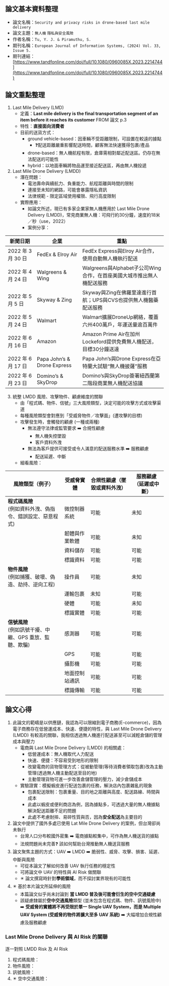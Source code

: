## 論文基本資料整理
- 論文名稱：`Security and privacy risks in drone-based last mile delivery`
- 論文主題：`無人機` `隱私與安全風險`
- 作者名稱：`Tu, Y. J. & Piramuthu, S.`
- 期刊名稱：`European Journal of Information Systems, (2024) Vol. 33, Issue 5.`
- 期刊連結：[https://www.tandfonline.com/doi/full/10.1080/0960085X.2023.2214744](https://www.tandfonline.com/doi/full/10.1080/0960085X.2023.2214744)

## 論文重點整理
1. Last Mile Delivery (LMD)
   - 定義：**Last mile delivery is the final transportation segment of an item before it reaches its customer** FROM 論文 p.3
   - 特性：**直接面向消費者**
   - 目前的送貨方式：
      - ground vehicle-based：因車輛不受距離限制，可設置在較遠的據點
         - ❓配送距離嚴重影響配送時間，顧客無法快速獲得包裹/產品
      - drone-based：無人機航程有限，倉庫需相對鄰近配送區。仍存在無法配送的可能性
      - hybrid：以地面車輛將物品運至接近配送區，再由無人機投遞
2. Last Mile Drone Delivery (LMDD)
   - 潛在問題：
      - 電池壽命與續航力、負重能力、航程距離與時間的限制
      - 連接至未知的網路，可能會暴露隱私資訊
      - 法律規範 - 限定區域使用權限、飛行高度限制
   - 實際應用：
      - 如論文所述，現已有多家企業家無人機應用於 Last Mile Drone Delivery (LMDD)，常見商業無人機：可飛行約30分鐘，速度約18米／秒（use，2022） 
      - 案例分享：
  
| 新聞日期            | 企業                          | 重點                                             |
| ----------------- | ---------------------------- | ---------------------------------------------- |
| 2022 年 3 月 30 日 | FedEx & Elroy Air           | FedEx Express與Elroy Air合作，使用自動無人機執行配送          |
| 2022 年 4 月 24 日 | Walgreens & Wing            | Walgreens與Alphabet子公司Wing合作，在首座美國大城市推出無人機配送服務  |
| 2022 年 5 月 5 日  | Skyway & Zing               | Skyway與Zing在佛羅里達進行首航；UPS與CVS也提供無人機醫藥配送服務       |
| 2022 年 5 月 24 日 | Walmart                     | Walmart擴展DroneUp網絡，覆蓋六州400萬戶，年運送量逾百萬件          |
| 2022 年 6 月 16 日 | Amazon                      | Amazon Prime Air在加州Lockeford提供免費無人機配送，目標30分鐘送達 |
| 2022 年 6 月 17 日 | Papa John’s & Drone Express | Papa John’s與Drone Express在亞特蘭大試驗“無人機披薩”服務      |
| 2022 年 6 月 23 日 | Domino’s & SkyDrop          | Domino’s與SkyDrop簽署紐西蘭第二階段商業無人機配送協議             |

3. 統整 LMDD 風險、攻擊物件、顧慮維度的關聯
   - 由「程式碼、物件、信號」三大風險類型，決定可能的攻擊方式或攻擊渠道
   - 每種風險類型會對應到「受威脅物件／攻擊面」(遭攻擊的目標)
   - 攻擊發生時，會觸發的顧慮 (一種或兩種)
      - 無法遵守法律或監管要求 ➡️ 合規性顧慮
         - 無人機失控墜毀
         - 客戶資料外洩
      - 無法為客戶提供可接受或令人滿意的配送服務水準 ➡️ 服務顧慮
         - 配送延遲、中斷
   - 細看風險：
    
| 風險類型（例子）                              | 受威脅實體   | 合規性顧慮（墜毀或資料外洩） | 服務顧慮（延遲或中斷） |
| ------------------------------------- | ------- | -------------- | ----------- |
| **程式碼風險**<br/>(例如資料外洩、偽指令、錯誤設定、惡意程式)  | 微控制器系統  | 可能             | 未知          |
|                                       | 韌體與作業軟體 | 可能             | 未知          |
|                                       | 資料儲存    | 可能             | 可能          |
|                                       | 標識資料    | 可能             | 可能          |
| **物件風險**<br/>(例如捕獲、破壞、偽造、劫持、逆向工程)     | 操作員     | 可能             | 未知          |
|                                       | 運輸包裹    | 未知             | 可能          |
|                                       | 硬體      | 可能             | 未知          |
|                                       | 標識實體    | 可能             | 可能          |
| **信號風險**<br/>(例如訊號干擾、中繼、GPS 重放、監聽、欺騙) | 感測器     | 可能             | 可能          |
|                                       | GPS     | 可能             | 可能          |
|                                       | 攝影機     | 可能             | 可能          |
|                                       | 地面控制站通訊 | 可能             | 可能          |
|                                       | 標識傳輸    | 可能             | 可能          |




## 論文心得
1. 此論文的範疇是以供應鏈，我認為可以限縮到電子商務(E-commerce)，因為電子商務存在低營運成本、快速、便捷的特性，與 Last Mile Drone Delivery (LMDD) 有較高的關聯，我相信透過無人機進行配送甚至可以減輕倉儲的管理成本與壓力
   - 電商與 Last Mile Drone Delivery (LMDD) 的相關處：
      - 低營運成本：無人機取代人力配送
      - 快速、便捷：不容易受到地形的限制
      - 改變電商的貨物管理方式：從被動管理(等待消費者領取包裹)改為主動管理(透過無人機主動配送至目的地)
      - 主動管理貨物可進一步改善倉儲管理的壓力，減少倉儲成本
   - 實驗證實：模擬蝦皮進行配送包裹的任務，解決店內包裹雜亂的現象
      - 包裹配送限制：包裹重量、目的地之距離與高度、配送路線、時間與成本
      - 此處以蝦皮或便利商店為例，因為據點多，可透過大量的無人機據點解決配送距離不足的問題
      - 此處不考慮耐摔、易碎性質與否，因為**安全配送**為主要目的
2. 論文中提供了國外多處已使用 Lat Mile Drone Delivery 的案例，但台灣卻尚未執行
   - 台灣人口分布較國外密集 ➡️ 電商據點較集中，可作為無人機送貨的據點
   - 法規問題尚未完善❓ 該如何幫助台灣推動無人機送貨服務
3. 論文聚焦主題的方式：UAV ➡️ LMDD ➡️ 脆弱性、威脅、攻擊、損害、延遲、中斷與風險
   - 可從本論文了解如何改善 UAV 執行任務的穩定性
   - 可將論文中 UAV 的特性與 AI Risk 做關聯
   - ✴️ 論文撰寫時針對**學術領域**，而不探討業界現有的可能性
4. ✴️ 基於本片論文所延伸的風險
   - 本篇論文似乎尚未討論到 **當 LMDD 普及後可能會衍生的空中交通疑慮**
   - 該疑慮隸屬於**空中交通風險**類型 (並未包含在程式碼、物件、訊號風險中) ➡️ **受威脅的實體將不再受限於單一 Single UAV System，而是 Multiple UAV System (受威脅的物件將擴大至多 UAV 系統)** ➡️ 大幅增加合規性顧慮及服務顧慮

### Last Mile Drone Delivery 與 AI Risk 的關聯
逐一對照 LMDD Risk 及 AI Risk 
1. 程式碼風險：
2. 物件風險：
3. 訊號風險：
4. ✴️ 空中交通風險：



